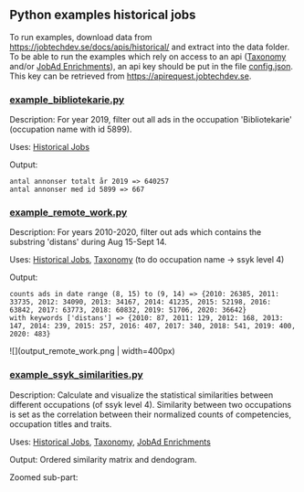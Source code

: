 ## Python examples historical jobs

To run examples, download data from https://jobtechdev.se/docs/apis/historical/ and extract into the data folder.  
To be able to run the examples which rely on access to an api ([Taxonomy](https://jobtechdev.se/en/docs/apis/taxonomy/) and/or [JobAd Enrichments](https://jobtechdev.se/en/docs/apis/enrich/)), an api key should be put in the file [config.json](config.json). This key can be retrieved from https://apirequest.jobtechdev.se.

### [example_bibliotekarie.py](example_bibliotekarie.py)
Description: For year 2019, filter out all ads in the occupation 'Bibliotekarie' (occupation name with id 5899).

Uses: [Historical Jobs](https://jobtechdev.se/docs/apis/historical/)

Output:
```
antal annonser totalt år 2019 => 640257
antal annonser med id 5899 => 667
```

### [example_remote_work.py](example_remote_work.py)
Description: For years 2010-2020, filter out ads which contains the substring 'distans' during Aug 15-Sept 14.

Uses: [Historical Jobs](https://jobtechdev.se/docs/apis/historical/), [Taxonomy](https://jobtechdev.se/en/docs/apis/taxonomy/) (to do occupation name -> ssyk level 4)

Output: 
```
counts ads in date range (8, 15) to (9, 14) => {2010: 26385, 2011: 33735, 2012: 34090, 2013: 34167, 2014: 41235, 2015: 52198, 2016: 63842, 2017: 63773, 2018: 60832, 2019: 51706, 2020: 36642}
with keywords ['distans'] => {2010: 87, 2011: 129, 2012: 168, 2013: 147, 2014: 239, 2015: 257, 2016: 407, 2017: 340, 2018: 541, 2019: 400, 2020: 483}

```
![](output_remote_work.png | width=400px)

### [example_ssyk_similarities.py](example_ssyk_similarities.py)
Description: Calculate and visualize the statistical similarities between different occupations (of ssyk level 4). Similarity between two occupations is set as the correlation between their normalized counts of competencies, occupation titles and traits.

Uses: [Historical Jobs](https://jobtechdev.se/docs/apis/historical/), [Taxonomy](https://jobtechdev.se/en/docs/apis/taxonomy/), [JobAd Enrichments](https://jobtechdev.se/en/docs/apis/enrich/)

Output: Ordered similarity matrix and dendogram.

Zoomed sub-part: 